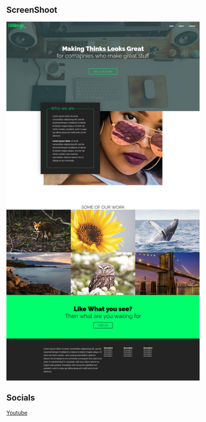 ## ScreenShoot

![](screenshot.png)

## Socials
[Youtube](https://www.youtube.com/channel/UCX9NJ471o7Wie1DQe94RVIg)
